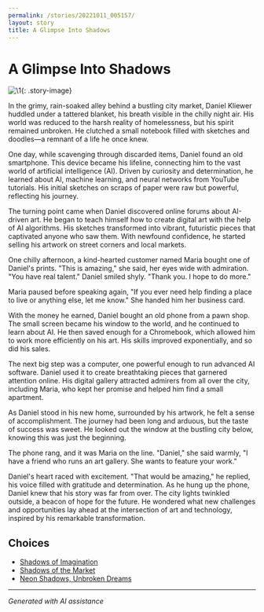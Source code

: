 ```yaml
---
permalink: /stories/20221011_005157/
layout: story
title: A Glimpse Into Shadows
---
```


# A Glimpse Into Shadows

![\1](/input_images/20221011_005157){: .story-image}

In the grimy, rain-soaked alley behind a bustling city market, Daniel Kliewer huddled under a tattered blanket, his breath visible in the chilly night air. His world was reduced to the harsh reality of homelessness, but his spirit remained unbroken. He clutched a small notebook filled with sketches and doodles—a remnant of a life he once knew.

One day, while scavenging through discarded items, Daniel found an old smartphone. This device became his lifeline, connecting him to the vast world of artificial intelligence (AI). Driven by curiosity and determination, he learned about AI, machine learning, and neural networks from YouTube tutorials. His initial sketches on scraps of paper were raw but powerful, reflecting his journey.

The turning point came when Daniel discovered online forums about AI-driven art. He began to teach himself how to create digital art with the help of AI algorithms. His sketches transformed into vibrant, futuristic pieces that captivated anyone who saw them. With newfound confidence, he started selling his artwork on street corners and local markets.

One chilly afternoon, a kind-hearted customer named Maria bought one of Daniel's prints. "This is amazing," she said, her eyes wide with admiration. "You have real talent."  Daniel smiled shyly. "Thank you. I hope to do more."

Maria paused before speaking again, "If you ever need help finding a place to live or anything else, let me know." She handed him her business card.

With the money he earned, Daniel bought an old phone from a pawn shop. The small screen became his window to the world, and he continued to learn about AI. He then saved enough for a Chromebook, which allowed him to work more efficiently on his art. His skills improved exponentially, and so did his sales.

The next big step was a computer, one powerful enough to run advanced AI software. Daniel used it to create breathtaking pieces that garnered attention online. His digital gallery attracted admirers from all over the city, including Maria, who kept her promise and helped him find a small apartment.

As Daniel stood in his new home, surrounded by his artwork, he felt a sense of accomplishment. The journey had been long and arduous, but the taste of success was sweet. He looked out the window at the bustling city below, knowing this was just the beginning.

The phone rang, and it was Maria on the line. "Daniel," she said warmly, "I have a friend who runs an art gallery. She wants to feature your work."

Daniel's heart raced with excitement. "That would be amazing," he replied, his voice filled with gratitude and determination. As he hung up the phone, Daniel knew that his story was far from over. The city lights twinkled outside, a beacon of hope for the future. He wondered what new challenges and opportunities lay ahead at the intersection of art and technology, inspired by his remarkable transformation.


## Choices

* [Shadows of Imagination](/stories/20221014_111722)
* [Shadows of the Market](/stories/20221112_132825)
* [Neon Shadows, Unbroken Dreams](/stories/20221113_161556)


---
*Generated with AI assistance*
